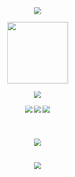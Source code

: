 <div align="center"> 
  <img src="https://metrics.lecoq.io/weng-xiu?template=classic&config.timezone=Asia%2FShanghai"> 
</div>

</br>

<!--状态展示：-->
<div align="center"> 
  <img height="137px" src="https://github-readme-stats.vercel.app/api?username=weng-xiu&hide_title=true&hide_border=true&show_icons=trueline_height=21&text_color=000&icon_color=000&bg_color=0,ea6161,ffc64d,fffc4d,52fa5a&theme=graywhite" /> 
</div>

</br>

<!--语言使用统计：-->
<div align="center"> 
  <img src="https://github-readme-stats.vercel.app/api/top-langs/?username=weng-xiu&hide_title=true&hide_border=true&layout=compact&langs_count=6&text_color=000&icon_color=fff&bg_color=0,52fa5a,4dfcff,c64dff&theme=graywhite" /> 
</div>

</br>

<!--Shields（GitHub 徽章）-->
<div align="center">
<span > 
  <img src="https://img.shields.io/badge/-HTML5-E34F26?style=flat-square&logo=html5&logoColor=white" /> 
  <img src="https://img.shields.io/badge/-CSS3-1572B6?style=flat-square&logo=css3" /> 
  <img src="https://img.shields.io/badge/-JavaScript-oringe?style=flat-square&logo=javascript" /> 
</span>
</div>

</br>

<!--打字特效-->
<h1 align="center"> 
  <a href="https://www.yuque.com/u2304658432"> <img src="https://readme-typing-svg.herokuapp.com/?lines=欢迎来到花满锤的家园！！！&center=true&size=27"> 
  </a> </h1>

</br>

<!--GitHub streak（GitHub 连续打卡）-->
<div align="center"> <img src="https://github-readme-streak-stats.herokuapp.com/?user=weng-xiu" /> </div>
